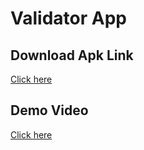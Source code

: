 # Validator App

## Download Apk Link
<a href="" target="_blank">Click here</a>

## Demo Video
<a href="" target="_blank">Click here</a>

